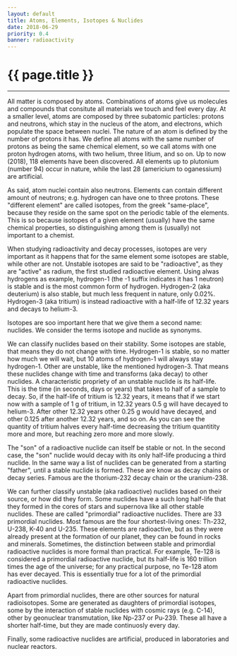 ```yaml
---
layout: default
title: Atoms, Elements, Isotopes & Nuclides
date: 2018-06-29
priority: 0.4
banner: radioactivity
---
```


{{ page.title }}
=====
---

All matter is composed by atoms. Combinations of atoms give us molecules and
compounds that consitute all materials we touch and feel every day. At a
smaller level, atoms are composed by three subatomic particles: protons and
neutrons, which stay in the nucleus of the atom, and electrons, which populate
the space between nuclei. The nature of an atom is defined by the number of
protons it has. We define all atoms with the same number of protons as being
the same chemical element, so we call atoms with one proton hydrogen atoms,
with two helium, three litium, and so on. Up to now (2018), 118 elements have
been discovered. All elements up to plutonium (number 94) occur in nature,
while the last 28 (americium to oganessium) are artificial.

As said, atom nuclei contain also neutrons. Elements can contain different
amount of neutrons; e.g. hydrogen can have one to three protons. These
"different element" are called isotopes, from the greek "same-place", because
they reside on the same spot on the periodic table of the elements. This is so
because isotopes of a given element (usually) have the same chemical
properties, so distinguishing among them is (usually) not important to a
chemist.

When studying radioactivity and decay processes, isotopes are very important as
it happens that for the same element some isotopes are stable, while other are
not. Unstable isotopes are said to be "radioactive", as they are "active" as
radium, the first studied radioactive element. Using alwas hydrogens as
example, hydrogen-1 (the -1 suffix indicates it has 1 neutron) is stable and is
the most common form of hydrogen.  Hydrogen-2 (aka deuterium) is also stable,
but much less frequent in nature, only 0.02%.  Hydrogen-3 (aka tritium) is
instead radioactive with a half-life of 12.32 years and decays to helium-3.

Isotopes are soo important here that we give them a second name: nuclides. We
consider the terms isotope and nuclide as synonyms.

We can classify nuclides based on their stability. Some isotopes are stable,
that means they do not change with time. Hydrogen-1 is stable, so no matter how
much we will wait, but 10 atoms of hydrogen-1 will always stay hydrogen-1.
Other are unstable, like the mentioned hydrogen-3. That means these nuclides
change with time and transforms (aka decay) to other nuclides. A characteristic
propriety of an unstable nuclide is its half-life. This is the time (in
seconds, days or years) that takes to half of a sample to decay. So, if the
half-life of tritium is 12.32 years, it means that if we start now with a
sample of 1 g of tritium, in 12.32 years 0.5 g will have decayed to helium-3.
After other 12.32 years other 0.25 g would have decayed, and other 0.125 after
another 12.32 years, and so on. As you can see the quantity of tritium halves
every half-time decreasing the tritium quantitity more and more, but reaching
zero more and more slowly.

The "son" of a radioactive nuclide can itself be stable or not. In the second
case, the "son" nuclide would decay with its only half-life producing a third
nuclide. In the same way a list of nuclides can be generated from a starting
"father", until a stable nuclide is formed. These are know as decay chains or
decay series. Famous are the thorium-232 decay chain or the uranium-238.

We can further classify unstable (aka radioactive) nuclides based on their
source, or how did they form. Some nuclides have a such long half-life that
they formed in the cores of stars and supernova like all other stable nuclides.
These are called "primordial" radioactive nuclides. There are 33 primordial
nuclides. Most famous are the four shortest-living ones: Th-232, U-238, K-40
and U-235. These elements are radioactive, but as they were already present at
the formation of our planet, they can be found in rocks and minerals.
Sometimes, the distinction between stable and primordial radioactive nuclides
is more formal than practical. For example, Te-128 is considered a primordial
radioactive nuclide, but its half-life is 160 trillion times the age of the
universe; for any practical purpose, no Te-128 atom has ever decayed. This is
essentially true for a lot of the primordial radioactive nuclides.

Apart from primordial nuclides, there are other sources for natural
radioisotopes.  Some are generated as daughters of primordial isotopes, some by
the interaction of stable nuclides with cosmic rays (e.g. C-14), other by
geonuclear transmutation, like Np-237 or Pu-239. These all have a shorter
half-time, but they are made continuosly every day.

Finally, some radioactive nuclides are artificial, produced in laboratories and
nuclear reactors.

